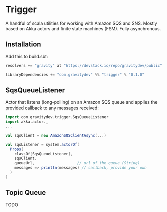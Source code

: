 Trigger
=======

A handful of scala utilities for working with Amazon SQS and SNS. Mostly based on Akka actors and finite state machines (FSM). Fully asynchronous.

Installation
------------
Add this to build.sbt:
```sbt
resolvers += "gravity" at "https://devstack.io/repo/gravitydev/public"

libraryDependencies += "com.gravitydev" %% "trigger" % "0.1.0"
```

SqsQueueListener
----------------
Actor that listens (long-polling) on an Amazon SQS queue and applies the provided callback to any messages received:

```scala
import com.gravitydev.trigger.SqsQueueListener
import akka.actor._
...

val sqsClient = new AmazonSQSClientAsync(...)

val sqsListener = system.actorOf(
  Props(
    classOf[SqsQueueListener], 
    sqsClient, 
    queueUrl,                   // url of the queue (String)
    messages => println(messages) // callback, provide your own
  )
)
```

Topic Queue
-----------
TODO
